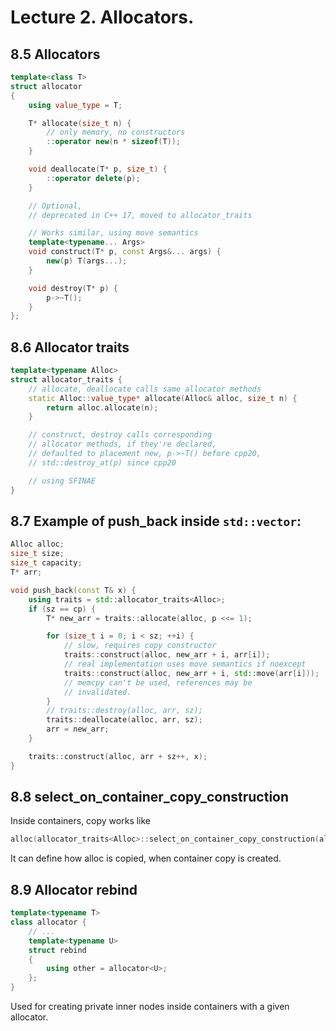 # Lecture 2. Allocators.

## 8.5 Allocators

```cpp
template<class T>
struct allocator
{
	using value_type = T;

	T* allocate(size_t n) {
		// only memory, no constructors
		::operator new(n * sizeof(T));
	}

	void deallocate(T* p, size_t) {
		::operator delete(p);
	}

	// Optional,
	// deprecated in C++ 17, moved to allocator_traits

	// Works similar, using move semantics
	template<typename... Args>
	void construct(T* p, const Args&... args) {
		new(p) T(args...);
	}

	void destroy(T* p) {
		p->~T();
	}
};
```

## 8.6 Allocator traits

```cpp
template<typename Alloc>
struct allocator_traits {
	// allocate, deallocate calls same allocator methods
	static Alloc::value_type* allocate(Alloc& alloc, size_t n) {
		return alloc.allocate(n);
	}

	// construct, destroy calls corresponding
	// allocator methods, if they're declared,
	// defaulted to placement new, p->~T() before cpp20,
	// std::destroy_at(p) since cpp20

	// using SFINAE
}
```

## 8.7 Example of push_back inside `std::vector`:

```cpp
Alloc alloc;
size_t size;
size_t capacity;
T* arr;

void push_back(const T& x) {
	using traits = std::allocator_traits<Alloc>;
	if (sz == cp) {
		T* new_arr = traits::allocate(alloc, p <<= 1);

		for (size_t i = 0; i < sz; ++i) {
			// slow, requires copy constructor
			traits::construct(alloc, new_arr + i, arr[i]);
			// real implementation uses move semantics if noexcept
			traits::construct(alloc, new_arr + i, std::move(arr[i]));
			// memcpy can't be used, references may be
			// invalidated.
		}
		// traits::destroy(alloc, arr, sz);
		traits::deallocate(alloc, arr, sz);
		arr = new_arr;
	}

	traits::construct(alloc, arr + sz++, x);
}
```

## 8.8 select_on_container_copy_construction

Inside containers, copy works like

```cpp
alloc(allocator_traits<Alloc>::select_on_container_copy_construction(alloc))
```

It can define how alloc is copied, when container copy is
created.

## 8.9 Allocator rebind

```cpp
template<typename T>
class allocator {
	// ...
	template<typename U>
	struct rebind
	{
		using other = allocator<U>;
	};
}
```

Used for creating private inner nodes inside containers with a given allocator.